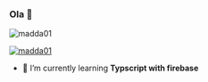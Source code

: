 ### Ola 	:ghost:

<p align="left"> <img src="https://komarev.com/ghpvc/?username=madda01&label=Profile%20views&color=0e75b6&style=flat" alt="madda01" /> </p>

<p align="left"> <a href="https://github.com/ryo-ma/github-profile-trophy"><img src="https://github-profile-trophy.vercel.app/?username=madda01" alt="madda01" /></a> </p>

- 🌱 I’m currently learning **Typscript with firebase**

